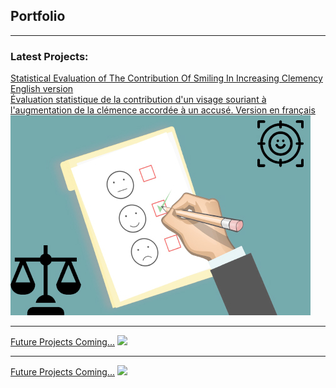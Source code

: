 ## Portfolio

---

### Latest Projects: 

[Statistical Evaluation of The Contribution Of Smiling In Increasing Clemency English version](/project)
<br>
[Évaluation statistique de la contribution d'un visage souriant à l'augmentation de la clémence accordée à un accusé. Version en français](/projectfr)
<img src="images/dummy_thumbnail2.jpg?raw=true"/>


---
[Future Projects Coming...](/pdf/sample_presentation.pdf)
<img src="images/dummy_thumbnail.jpg?raw=true"/>

---
[Future Projects Coming...](http://example.com/)
<img src="images/dummy_thumbnail.jpg?raw=true"/>


